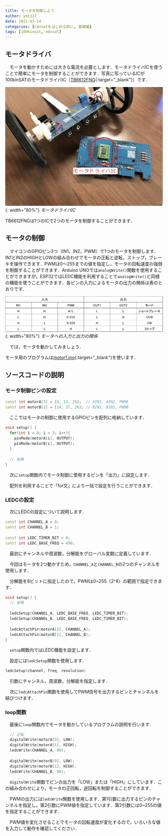 ```yaml
---
title: モータを制御しよう
author: ymt117
date: 2021-03-14
categories: [CanSatをはじめる前に, 基礎編]
tags: [100kinsat, edusat]
---
```


## モータドライバ

　モータを動かすためには大きな電流を必要とします．モータドライバICを使うことで簡単にモータを制御することができます．写真に写っているICが100kinSATのモータドライバIC（[TB6612FNG](http://akizukidenshi.com/catalog/g/gI-11317/){:target="_blank"}）です．

![tb6612fng](/assets/img/post/control-motor/tb6612fng.jpg){: width="80%"}
_モータドライバIC_

TB6612FNGは1つのICで2つのモータを制御することができます．

## モータの制御

　マイコンのGPIOピン3つ（IN1，IN2，PWM）で1つのモータを制御します．IN1とIN2のHIGHとLOWの組み合わせでモータの正転と逆転，ストップ，ブレーキを操作できます．PWMは0～255までの値を指定し，モータの回転速度の強弱を制御することができます．Arduino UNOでは`analogWrite()`関数を使用することができますが，ESP32ではLEDC機能を利用することで`analogWrite()`と同様の機能を使うことができます．各ピンの入力によるモータの出力の関係は表のとおりです．

![table](/assets/img/post/control-motor/motor_table.png){: width="80%"}
_モータへの入力と出力の関係_

　では，モータを動かしてみましょう．

モータ用のプログラムは[motor1.ino](https://gist.github.com/ymt117/1b4b46b52df050628812f843fe81b65b){:target="_blank"}を使います．

## ソースコードの説明

### モータ制御ピンの設定

```cpp
const int motorA[3] = {4, 13, 25};  // AIN1, AIN2, PWMA
const int motorB[3] = {14, 27, 26}; // BIN1, BIN2, PWMB
```

　ここではモータの制御に使用するGPIOピンを配列に格納しています．

```cpp
void setup() {
  for(int i = 0; i < 3; i++){
    pinMode(motorA[i], OUTPUT);
    pinMode(motorB[i], OUTPUT);
  }

  // 省略
}
```

　次に`setup`関数内でモータ制御に使用するピンを「出力」に設定します．

　配列を利用することで「for文」により一括で設定を行うことができます．

### LEDCの設定

　次にLEDCの設定について説明します．

```cpp
const int CHANNEL_A = 0;
const int CHANNEL_B = 1;

const int LEDC_TIMER_BIT = 8;
const int LEDC_BASE_FREQ = 490;
```

　最初にチャンネルや周波数，分解能をグローバル変数に定義しています．

　今回はモータを2つ動かすため，`CHANNEL_A`と`CHANNEL_B`の2つのチャンネルを使用します．

　分解能を8ビットに指定したので，PWMは0~255（2^8）の範囲で指定できます．

```cpp
void setup() {
  // 省略

  ledcSetup(CHANNEL_A, LEDC_BASE_FREQ, LEDC_TIMER_BIT);
  ledcSetup(CHANNEL_B, LEDC_BASE_FREQ, LEDC_TIMER_BIT);

  ledcAttachPin(motorA[2], CHANNEL_A);
  ledcAttachPin(motorB[2], CHANNEL_B);
}
```

　`setup`関数内ではLEDC機能を設定します．

　設定には`ledcSetup`関数を使用します．

```cpp
ledcSetup(channel, freq, resolution)
```

　引数にチャンネル，周波数，分解能を指定します．

　次に`ledcAttachPin`関数を使用してPWM信号を出力するピンとチャンネルを結びつけます．

### loop関数

　最後に`loop`関数内でモータを動かしているプログラムの説明を行います．

```cpp
  // 正転
  digitalWrite(motorA[0], LOW);
  digitalWrite(motorA[1], HIGH);
  ledcWrite(CHANNEL_A, 80);
  
  digitalWrite(motorB[0], LOW);
  digitalWrite(motorB[1], HIGH);
  ledcWrite(CHANNEL_B, 80);
```

　`digitalWrite`関数でピンの出力を「LOW」または「HIGH」にしています．この組み合わせにより，モータの正回転，逆回転を制御することができます．

　PWMの出力には`ledcWrite`関数を使用します．第1引数に出力するピンのチャンネルを指定し，第2引数にPWM値を指定しています．第2引数には0~255の値を指定することができます．

　PWM値を変化させることでモータの回転速度が変化するので，いろいろな値を入力して動作を確認してください．